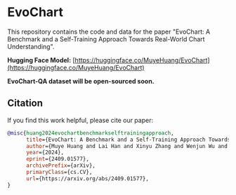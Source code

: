 # EvoChart

This repository contains the code and data for the paper "EvoChart: A Benchmark and a Self-Training Approach Towards Real-World Chart Understanding".

**Hugging Face Model:** [https://huggingface.co/MuyeHuang/EvoChart](https://huggingface.co/MuyeHuang/EvoChart)

**EvoChart-QA dataset will be open-sourced soon.**

## Citation

If you find this work helpful, please cite our paper:

```bibtex
@misc{huang2024evochartbenchmarkselftrainingapproach,
      title={EvoChart: A Benchmark and a Self-Training Approach Towards Real-World Chart Understanding}, 
      author={Muye Huang and Lai Han and Xinyu Zhang and Wenjun Wu and Jie Ma and Lingling Zhang and Jun Liu},
      year={2024},
      eprint={2409.01577},
      archivePrefix={arXiv},
      primaryClass={cs.CV},
      url={https://arxiv.org/abs/2409.01577}, 
}
